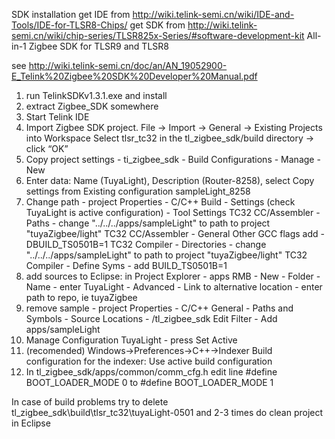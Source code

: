 SDK installation
get IDE from http://wiki.telink-semi.cn/wiki/IDE-and-Tools/IDE-for-TLSR8-Chips/
get SDK from http://wiki.telink-semi.cn/wiki/chip-series/TLSR825x-Series/#software-development-kit
All-in-1 Zigbee SDK for TLSR9 and TLSR8

see http://wiki.telink-semi.cn/doc/an/AN_19052900-E_Telink%20Zigbee%20SDK%20Developer%20Manual.pdf

1. run TelinkSDKv1.3.1.exe and install
2. extract Zigbee_SDK somewhere
3. Start Telink IDE
4. Import Zigbee SDK project. File -> Import -> General -> Existing Projects into Workspace Select tlsr_tc32 in the tl_zigbee_sdk/build directory -> click “OK” 
5. Copy project settings - ti_zigbee_sdk - Build Configurations - Manage - New
6. Enter data: Name (TuyaLight), Description (Router-8258), select Copy settings from Existing configuration sampleLight_8258
7. Change path - project Properties - C/C++ Build - Settings (check TuyaLight is active configuration) -
Tool Settings
TC32 CC/Assembler - Paths - change "../../../apps/sampleLight" to path to project "tuyaZigbee/light"
TC32 CC/Assembler - General Other GCC flags add -DBUILD_TS0501B=1
TC32 Compiler - Directories - change "../../../apps/sampleLight" to path to project "tuyaZigbee/light"
TC32 Compiler - Define Syms - add BUILD_TS0501B=1
8. add sources to Eclipse: in Project Explorer - apps RMB - New - Folder - Name - enter TuyaLight - Advanced - Link to alternative location - enter path to repo, ie tuyaZigbee
9. remove sample - project Properties - C/C++ General - Paths and Symbols - Source Locations - /tl_zigbee_sdk Edit Filter - Add apps/sampleLight
10. Manage Configuration TuyaLight - press Set Active
11. (recomended) Windows->Preferences->C++->Indexer Build configuration for the indexer: Use active build configuration
12. In tl_zigbee_sdk/apps/common/comm_cfg.h edit line #define BOOT_LOADER_MODE 0 to #define BOOT_LOADER_MODE 1

In case of build problems try to delete tl_zigbee_sdk\build\tlsr_tc32\tuyaLight-0501 and 2-3 times do clean project in Eclipse

